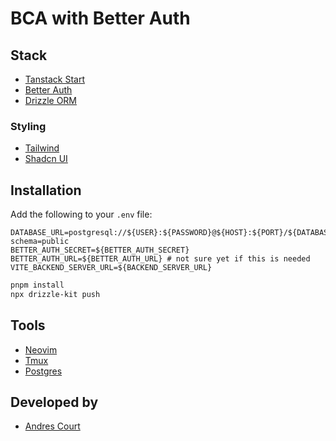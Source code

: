 # BCA with Better Auth

## Stack

- [Tanstack Start](https://tanstack.com/start)
- [Better Auth](https://better-auth.com/)
- [Drizzle ORM](https://orm.drizzle.team/)

### Styling

- [Tailwind](https://tailwindcss.com/)
- [Shadcn UI](https://ui.shadcn.com/docs/)

## Installation

Add the following to your `.env` file:

```env
DATABASE_URL=postgresql://${USER}:${PASSWORD}@${HOST}:${PORT}/${DATABASE}?schema=public
BETTER_AUTH_SECRET=${BETTER_AUTH_SECRET}
BETTER_AUTH_URL=${BETTER_AUTH_URL} # not sure yet if this is needed
VITE_BACKEND_SERVER_URL=${BACKEND_SERVER_URL}
```

```bash
pnpm install
npx drizzle-kit push
```

## Tools

- [Neovim](https://neovim.io/)
- [Tmux](https://github.com/tmux/tmux/wiki)
- [Postgres](https://www.postgresql.org/)

## Developed by

- [Andres Court](https://linkedin.com/in/alcb1310)
